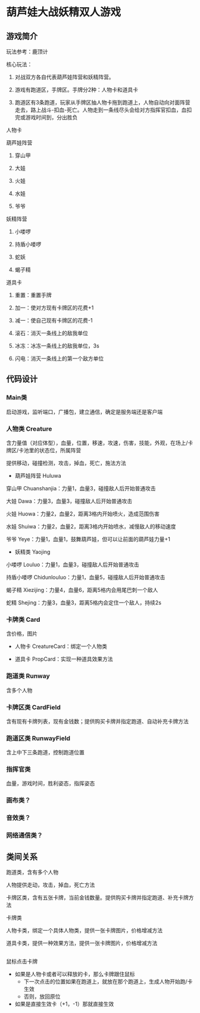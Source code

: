 # 葫芦娃大战妖精双人游戏

## 游戏简介

玩法参考：鹿顶计

核心玩法：

1. 对战双方各自代表葫芦娃阵营和妖精阵营。

2. 游戏有跑道区，手牌区。手牌分2种：人物卡和道具卡

3. 跑道区有3条跑道，玩家从手牌区抽人物卡拖到跑道上，人物自动向对面阵营走去，路上战斗-扣血-死亡。人物走到一条线尽头会给对方指挥官扣血，血扣完或游戏时间到，分出胜负

人物卡

葫芦娃阵营

1. 穿山甲

2. 大娃

3. 火娃

4. 水娃

5. 爷爷


妖精阵营

1. 小喽啰

2. 持盾小喽啰

3. 蛇妖

4. 蝎子精


道具卡

1. 重置：重置手牌

2. 加一：使对方现有卡牌区的花费+1

3. 减一：使自己现有卡牌区的花费-1

4. 滚石：消灭一条线上的敌我单位

5. 冰冻：冰冻一条线上的敌我单位，3s

6. 闪电：消灭一条线上的第一个敌方单位


## 代码设计

### Main类

启动游戏，监听端口，广播包，建立通信，确定是服务端还是客户端

### 人物类 Creature

含力量值（对应体型），血量，位置，移速，攻速，伤害，技能，外观，在场上/卡牌区/卡池里的状态位，所属阵营

提供移动，碰撞检测，攻击，掉血，死亡，施法方法

* 葫芦娃阵营 Huluwa

穿山甲 Chuanshanjia：力量1，血量3，碰撞敌人后开始普通攻击

大娃 Dawa：力量3，血量3，碰撞敌人后开始普通攻击

火娃 Huowa：力量2，血量2，距离3格内开始喷火，造成范围伤害

水娃 Shuiwa：力量2，血量2，距离3格内开始喷水，减慢敌人的移动速度

爷爷 Yeye：力量1，血量1，鼓舞葫芦娃，但可以让前面的葫芦娃力量+1


* 妖精类 Yaojing

小喽啰 Louluo：力量1，血量3，碰撞敌人后开始普通攻击

持盾小喽啰 Chidunlouluo：力量1，血量5，碰撞敌人后开始普通攻击

蝎子精 Xiezijing：力量4，血量6，距离5格内会用尾巴刺一个敌人

蛇精 Shejing：力量3，血量3，距离5格内会定住一个敌人，持续2s

### 卡牌类 Card

含价格，图片

* 人物卡 CreatureCard：绑定一个人物类

* 道具卡 PropCard：实现一种道具效果方法

### 跑道类 Runway

含多个人物

### 卡牌区类 CardField

含有现有卡牌列表，现有金钱数；提供购买卡牌并指定跑道、自动补充卡牌方法

### 跑道区类 RunwayField

含上中下三条跑道，控制跑道位置

### 指挥官类

血量，游戏时间，胜利姿态，指挥姿态

### 画布类？

### 音效类？

### 网络通信类？

## 类间关系

跑道类，含有多个人物

人物提供走动，攻击，掉血，死亡方法

卡牌区类，含有五张卡牌，当前金钱数量。提供购买卡牌并指定跑道、补充卡牌方法

卡牌类

人物卡类，绑定一个具体人物类，提供一张卡牌图片，价格增减方法

道具卡类，提供一种效果方法，提供一张卡牌图片，价格增减方法

## 

鼠标点击卡牌
* 如果是人物卡或者可以释放的卡，那么卡牌跟住鼠标
    * 下一次点击的位置如果在跑道上，就放在那个跑道上，生成人物开始跑/卡生效
    * 否则，放回原位
* 如果是直接生效卡（+1，-1）那就直接生效